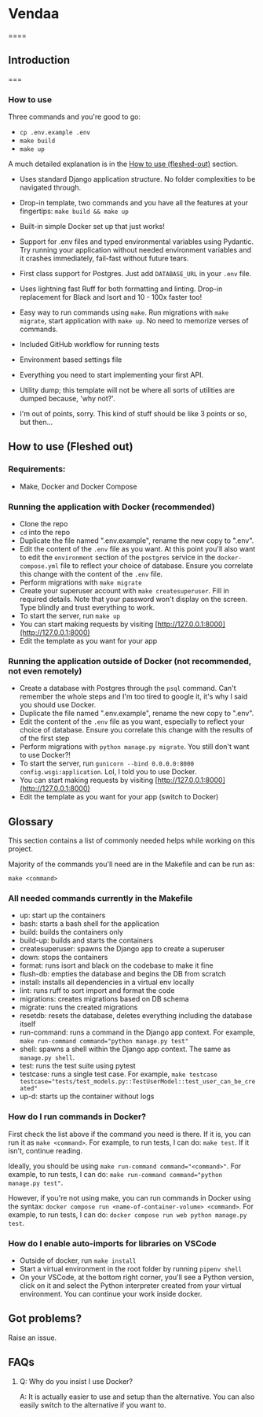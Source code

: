 # Vendaa
====

## Introduction
===

### How to use
Three commands and you're good to go:
- `cp .env.example .env`
- `make build`
- `make up`

A much detailed explanation is in the [How to use (fleshed-out)](#how-to-use-fleshed-out) section.

- Uses standard Django application structure. No folder complexities to be navigated through.
- Drop-in template, two commands and you have all the features at your fingertips: `make build && make up`
- Built-in simple Docker set up that just works!
- Support for .env files and typed environmental variables using Pydantic. Try running your application without needed environment variables and it crashes immediately, fail-fast without future tears.
- First class support for Postgres. Just add `DATABASE_URL` in your `.env` file.
- Uses lightning fast Ruff for both formatting and linting. Drop-in replacement for Black and Isort and 10 - 100x faster too!
- Easy way to run commands using `make`. Run migrations with `make migrate`, start application with `make up`. No need to memorize verses of commands.
- Included GitHub workflow for running tests
- Environment based settings file
- Everything you need to start implementing your first API.

- Utility dump; this template will not be where all sorts of utilities are dumped because, 'why not?'.
- I'm out of points, sorry. This kind of stuff should be like 3 points or so, but then...

## How to use (Fleshed out)
### Requirements:
- Make, Docker and Docker Compose

### Running the application with Docker (recommended)
- Clone the repo
- `cd` into the repo
- Duplicate the file named ".env.example", rename the new copy to ".env".
- Edit the content of the `.env` file as you want. At this point you'll also want to edit the
`environment` section of the `postgres` service in the `docker-compose.yml` file to
reflect your choice of database. Ensure you correlate this change with the content
of the `.env` file.
- Perform migrations with `make migrate`
- Create your superuser account with `make createsuperuser`. Fill in required details. Note that your password won't display on the screen. Type blindly and trust everything to work.
- To start the server, run `make up`
- You can start making requests by visiting [http://127.0.0.1:8000](http://127.0.0.1:8000)
- Edit the template as you want for your app

### Running the application outside of Docker (not recommended, not even remotely)
- Create a database with Postgres through the `psql` command. Can't remember
the whole steps and I'm too tired to google it, it's why I said you should
use Docker.
- Duplicate the file named ".env.example", rename the new copy to ".env".
- Edit the content of the `.env` file as you want, especially to
reflect your choice of database. Ensure you correlate this change with the results of
of the first step
- Perform migrations with `python manage.py migrate`. You still don't want to use Docker?!
- To start the server, run `gunicorn --bind 0.0.0.0:8000 config.wsgi:application`.
Lol, I told you to use Docker.
- You can start making requests by visiting [http://127.0.0.1:8000](http://127.0.0.1:8000)
- Edit the template as you want for your app (switch to Docker)

## Glossary
This section contains a list of commonly needed helps while working on this project.

Majority of the commands you'll need are in the Makefile and can be run as:
```
make <command>
```

### All needed commands currently in the Makefile
- up: start up the containers
- bash: starts a bash shell for the application
- build: builds the containers only
- build-up: builds and starts the containers
- createsuperuser: spawns the Django app to create a superuser
- down: stops the containers
- format: runs isort and black on the codebase to make it fine
- flush-db: empties the database and begins the DB from scratch
- install: installs all dependencies in a virtual env locally
- lint: runs ruff to sort import and format the code
- migrations: creates migrations based on DB schema
- migrate: runs the created migrations
- resetdb: resets the database, deletes everything including the database itself
- run-command: runs a command in the Django app context. For example, `make run-command command="python manage.py test"`
- shell: spawns a shell within the Django app context. The same as `manage.py shell`.
- test: runs the test suite using pytest
- testcase: runs a single test case. For example, `make testcase testcase="tests/test_models.py::TestUserModel::test_user_can_be_created"`
- up-d: starts up the container without logs

### How do I run commands in Docker?
First check the list above if the command you need is there. If it is, you can run it as `make <command>`. For example, to run tests, I can do: `make test`. If it isn't, continue reading.

Ideally, you should be using `make run-command command="<command>"`. For example, to run tests, I can do: `make run-command command="python manage.py test"`.

However, if you're not using make, you can run commands in Docker using the syntax: `docker compose run <name-of-container-volume> <command>`. For example, to run tests, I can do: `docker compose run web python manage.py test`.

### How do I enable auto-imports for libraries on VSCode
- Outside of docker, run `make install`
- Start a virtual environment in the root folder by running `pipenv shell`
- On your VSCode, at the bottom right corner, you'll see a Python version, click on it and select the Python interpreter created from your virtual environment.
You can continue your work inside docker.


## Got problems?
Raise an issue.

## FAQs
1.
    Q: Why do you insist I use Docker?

    A: It is actually easier to use and setup
    than the alternative. You can also easily
    switch to the alternative if you want to.